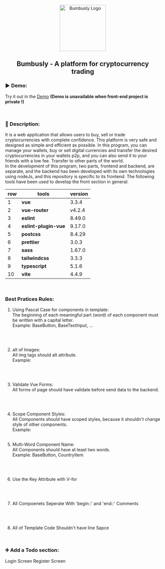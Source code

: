 <p align="center">
  <a href="https://mosfazli-x.github.io/bumbusly/" target="_blank">
    <img alt="Bumbusly Logo" width="150" src="https://is3-ssl.mzstatic.com/image/thumb/Purple122/v4/11/2c/33/112c336d-d35b-6a01-29b4-d90b59339ec1/AppIcon-0-0-1x_U007emarketing-0-0-0-7-0-0-sRGB-0-0-0-GLES2_U002c0-512MB-85-220-0-0.png/512x512bb.jpg">
  </a>
</p>
<h2 align="center">Bumbusly - A platform for cryptocurrency trading</h2>

### ▶️ Demo:
Try it out in the [Demo](https://mosfazli-x.github.io/bumbusly/) **(Demo is unavailable when front-end project is private !)**

<br>

### 🔸 Description:
It is a web application that allows users to buy, sell or trade cryptocurrencies with complete confidence.
This platform is very safe and designed as simple and efficient as possible.
In this program, you can manage your wallets, buy or sell digital currencies and transfer the desired cryptocurrencies in your wallets p2p, and you can also send it to your friends with a low fee. Transfer to other parts of the world.
<br>
In the development of this program, two parts, frontend and backend, are separate, and the backend has been developed with its own technologies using nodeJs, and this repository is specific to its frontend.
The following tools have been used to develop the front section in general:

row | tools | version
--- | --- | ---
1 | **vue** | 3.3.4
2 | **vue-router** | v4.2.4
3 | **eslint** | 8.49.0
4 | **eslint-plugin-vue** | 9.17.0
5 | **postcss** | 8.4.29
6 | **prettier** | 3.0.3
7 | **sass** | 1.67.0
8 | **tailwindcss** | 3.3.3
9 | **typescript** | 5.1.6
10 | **vite** | 4.4.9
<br>

### Best Pratices Rules:

1. Using Pascal Case for components in template:<br>
The beginning of each meaningful part (word) of each component must be written with a capital letter.<br>
Example: BaseButton, BaseTextInput, ...

<br><br>

2. alt of Images:<br>
All img tags should alt attribute.<br>
Example: <img src='' alt='' />

<br><br>

3. Validate Vue Forms:<br>
All forms of page should have validate before send data to the backend.<br>

<br><br>

4. Scope Component Styles:<br>
All Components should have scoped styles, because it shouldn't change style of other components.<br>
Example: <style scoped></style>
<br><br>

5. Multi-Word Component Name:<br>
All Components should have at least two words.<br>
Example: BaseButton, CountryItem

<br><br>

6. Use the Key Attribute with V-for

<br><br>

7. All Compoenets Seperate With 'begin::' and 'end::' Comments

<br><br>

8. All of Template Code Shouldn't have line Sapce

<br>

### ➕ Add a Todo section:
Login Screen
Register Screen